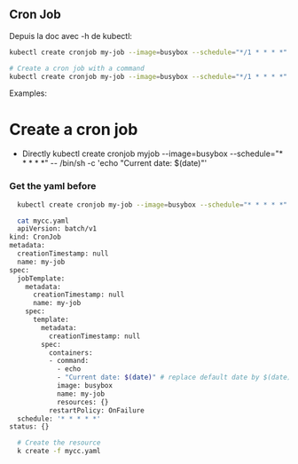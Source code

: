 ## Cron Job
Depuis la doc avec -h de kubectl:

```bash
kubectl create cronjob my-job --image=busybox --schedule="*/1 * * * *"

# Create a cron job with a command
kubectl create cronjob my-job --image=busybox --schedule="*/1 * * * *" -- date
```
Examples:
# Create a cron job


* Directly 
kubectl create cronjob myjob --image=busybox --schedule="* * * * *" -- /bin/sh -c 'echo "Current date: $(date)"'

### Get the yaml before
```bash
  kubectl create cronjob my-job --image=busybox --schedule="* * * * *" --dry-run=client  -o yaml > mycc.yaml -- echo "Current date: $(date)" 

  cat mycc.yaml
  apiVersion: batch/v1
kind: CronJob
metadata:
  creationTimestamp: null
  name: my-job
spec:
  jobTemplate:
    metadata:
      creationTimestamp: null
      name: my-job
    spec:
      template:
        metadata:
          creationTimestamp: null
        spec:
          containers:
          - command:
            - echo
            - "Current date: $(date)" # replace default date by $(date)
            image: busybox
            name: my-job
            resources: {}
          restartPolicy: OnFailure
  schedule: '* * * * *'
status: {}

  # Create the resource
  k create -f mycc.yaml
  
```
